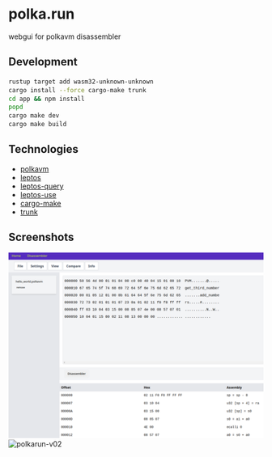 # polka.run

webgui for polkavm disassembler

## Development

```bash
rustup target add wasm32-unknown-unknown
cargo install --force cargo-make trunk
cd app && npm install
popd
cargo make dev
cargo make build
```

## Technologies
- [polkavm](https://github.com/koute/polkavm)
- [leptos](https://github.com/leptos-rs/leptos)
- [leptos-query](https://github.com/nicoburniske/leptos_query/tree/main/examples)
- [leptos-use](https://github.com/Synphonyte/leptos-use/tree/main/examples)
- [cargo-make](https://github.com/sagiegurari/cargo-make)
- [trunk](https://github.com/thedodd/trunk)

## Screenshots
![polkarun-v04](https://github.com/rotkonetworks/polka.run/blob/master/app/public/images/polkarun-v04.png?raw=true)
![polkarun-v02](https://github.com/rotkonetworks/polka.run/assets/15621959/8234fc88-acae-4999-8c68-5a99e0b3cc58)
